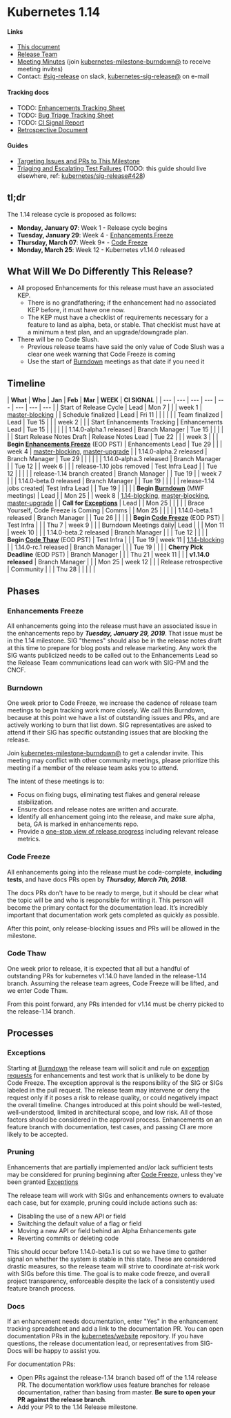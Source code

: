 # Kubernetes 1.14

#### Links

* [This document](https://git.k8s.io/sig-release/releases/release-1.14/README.md)
* [Release Team](https://git.k8s.io/sig-release/releases/release-1.14/release_team.md)
* [Meeting Minutes](http://bit.ly/k8s114-minutes) (join [kubernetes-milestone-burndown@] to receive meeting invites)
* Contact: [#sig-release] on slack, [kubernetes-sig-release@] on e-mail

#### Tracking docs

* TODO: [Enhancements Tracking Sheet](http://bit.ly/k8s114-enhancements)
* TODO: [Bug Triage Tracking Sheet](http://bit.ly/k8s114-bugtriage)
* TODO: [CI Signal Report](http://bit.ly/k8s114-cisignal)
* [Retrospective Document](http://bit.ly/k8s114-retro)

#### Guides

* [Targeting Issues and PRs to This Milestone](https://git.k8s.io/community/contributors/devel/release.md)
* [Triaging and Escalating Test Failures](https://git.k8s.io/sig-release/ephemera/testing.md) (TODO: this guide should live elsewhere, ref: [kubernetes/sig-release#428](https://github.com/kubernetes/sig-release/issues/428))

## tl;dr

The 1.14 release cycle is proposed as follows:

- **Monday, January 07**: Week 1 - Release cycle begins
- **Tuesday, January 29**: Week 4 - [Enhancements Freeze]
- **Thursday, March 07**: Week 9* - [Code Freeze]
- **Monday, March 25**: Week 12 - Kubernetes v1.14.0 released


## What Will We Do Differently This Release?

* All proposed Enhancements for this release must have an associated KEP.
  * There is no grandfathering; if the enhancement had no associated KEP before, it must have one now.
  * The KEP must have a checklist of requirements necessary for a feature to land as alpha, beta, or stable.  That checklist must have at a minimum a test plan, and an upgrade/downgrade plan.
* There will be no Code Slush.
  * Previous release teams have said the only value of Code Slush was a clear one week warning that Code Freeze is coming
  * Use the start of [Burndown] meetings as that date if you need it

## Timeline


| **What** | **Who** | **Jan** | **Feb** | **Mar** | **WEEK** | **CI SIGNAL** |
| --- | --- | --- | --- | --- | --- | --- | --- |
| Start of Release Cycle | Lead | Mon 7 | | | week 1 | [master-blocking] |
| Schedule finalized | Lead | Fri 11 | | | | |
| Team finalized | Lead | Tue 15 | | | week 2 | |
| Start Enhancements Tracking | Enhancements Lead | Tue 15 | | | | |
| 1.14.0-alpha.1 released | Branch Manager | Tue 15 | | | | |
| Start Release Notes Draft | Release Notes Lead | Tue 22 | | | week 3 | |
| **Begin [Enhancements Freeze]** (EOD PST) | Enhancements Lead | Tue 29 | | | week 4 | [master-blocking], [master-upgrade] |
| 1.14.0-alpha.2 released | Branch Manager | Tue 29 | | | | |
| 1.14.0-alpha.3 released | Branch Manager | | Tue 12 | | week 6 | |
| release-1.10 jobs removed | Test Infra Lead | | Tue 12 | | | |
| release-1.14 branch created | Branch Manager | | Tue 19 | | week 7 | |
| 1.14.0-beta.0 released | Branch Manager | | Tue 19 | | | |
| release-1.14 jobs created| Test Infra Lead | | Tue 19 | | | |
| **Begin [Burndown]** (MWF meetings) | Lead | | Mon 25 | | week 8 | [1.14-blocking], [master-blocking], [master-upgrade] |
| **Call for [Exceptions]** | Lead | | Mon 25 | | | |
| Brace Yourself, Code Freeze is Coming | Comms | | Mon 25 | | | |
| 1.14.0-beta.1 released | Branch Manager | | Tue 26 | | | |
| **Begin [Code Freeze]** (EOD PST) | Test Infra | | | Thu 7 | week 9 | |
| Burndown Meetings daily| Lead | | | Mon 11 | week 10 | |
| 1.14.0-beta.2 released | Branch Manager | | | Tue 12 | | |
| **Begin [Code Thaw]** (EOD PST) | Test Infra | | | Tue 19 | week 11 | [1.14-blocking] |
| 1.14.0-rc.1 released | Branch Manager | | | Tue 19 | | |
| **Cherry Pick Deadline** (EOD PST) | Branch Manager | | | Thu 21 | week 11 | |
| **v1.14.0 released** | Branch Manager | | | Mon 25 | week 12 | |
| Release retrospective | Community | | | Thu 28 | | | | |

## Phases

### Enhancements Freeze

All enhancements going into the release must have an associated issue in the enhancements repo by ***Tuesday, January 29, 2019***. That issue must be in the 1.14 milestone.  SIG "themes" should also be in the release notes draft at this time to prepare for blog posts and release marketing.  Any work the SIG wants publicized needs to be called out to the Enhancements Lead so the Release Team communications lead can work with SIG-PM and the CNCF.

### Burndown

One week prior to Code Freeze, we increase the cadence of release team meetings to begin tracking work more closely.  We call this Burndown, because at this point we have a list of outstanding issues and PRs, and are actively working to burn that list down.  SIG representatives are asked to attend if their SIG has specific outstanding issues that are blocking the release.

Join [kubernetes-milestone-burndown@] to get a calendar invite.  This meeting may conflict with other community meetings, please prioritize this meeting if a member of the release team asks you to attend.

The intent of these meetings is to:

* Focus on fixing bugs, eliminating test flakes and general release stabilization.
* Ensure docs and release notes are written and accurate.
* Identify all enhancement going into the release, and make sure alpha, beta, GA is marked in enhancements repo.
* Provide a [one-stop view of release progress](https://bit.ly/k8s114-minutes) including relevant release metrics.

### Code Freeze

All enhancements going into the release must be code-complete, **including tests**, and have docs PRs open by ***Thursday, March 7th, 2018***.

The docs PRs don't have to be ready to merge, but it should be clear what the topic will be and who is responsible for writing it. This person will become the primary contact for the documentation lead. It’s incredibly important that documentation work gets completed as quickly as possible.

After this point, only release-blocking issues and PRs will be allowed in the milestone.

### Code Thaw

One week prior to release, it is expected that all but a handful of outstanding PRs for kubernetes v1.14.0 have landed in the release-1.14 branch.  Assuming the release team agrees, Code Freeze will be lifted, and we enter Code Thaw.

From this point forward, any PRs intended for v1.14 must be cherry picked to the release-1.14 branch.

## Processes

### Exceptions

Starting at [Burndown] the release team will solicit and rule on [exception requests] for enhancements and test work that is unlikely to be done by Code Freeze. The exception approval is the responsibility of the SIG or SIGs labeled in the pull request. The release team may intervene or deny the request only if it poses a risk to release quality, or could negatively impact the overall timeline. Changes introduced at this point should be well-tested, well-understood, limited in architectural scope, and low risk.  All of those factors should be considered in the approval process.  Enhancements on an feature branch with documentation, test cases, and passing CI are more likely to be accepted.

### Pruning

Enhancements that are partially implemented and/or lack sufficient tests may be considered for pruning beginning after [Code Freeze], unless they've been granted [Exceptions]

The release team will work with SIGs and enhancements owners to evaluate each case, but for example, pruning could include actions such as:

* Disabling the use of a new API or field
* Switching the default value of a flag or field
* Moving a new API or field behind an Alpha Enhancements gate
* Reverting commits or deleting code

This should occur before 1.14.0-beta.1 is cut so we have time to gather signal on whether the system is stable in this state. These are considered drastic measures, so the release team will strive to coordinate at-risk work with SIGs before this time. The goal is to make code freeze, and overall project transparency, enforceable despite the lack of a consistently used feature branch process.

### Docs

If an enhancement needs documentation, enter "Yes" in the enhancement tracking spreadsheet and add a link to the documentation PR. You can open documentation PRs in the [kubernetes/website] repository. If you have questions, the release documentation lead, or representatives from SIG-Docs will be happy to assist you.

For documentation PRs:

* Open PRs against the release-1.14 branch based off of the 1.14 release PR. The documentation workflow uses feature branches for release documentation, rather than basing from master. **Be sure to open your PR against the release branch**.
* Add your PR to the 1.14 Release milestone.

[Enhancements Freeze]: #enhancements-freeze
[Burndown]: #burndown
[Code Freeze]: #code-freeze
[Code Thaw]: #code-thaw
[Exceptions]: #exceptions

[kubernetes-milestone-burndown@]: https://groups.google.com/forum/#!forum/kubernetes-milestone-burndown
[kubernetes-sig-release@]: https://groups.google.com/forum/#!forum/kubernetes-sig-release
[#sig-release]: https://kubernetes.slack.com/messages/sig-release/

[kubernetes/website]: https://github.com/kubernetes/website

[master-blocking]: https://testgrid.k8s.io/sig-release-master-blocking#Summary
[master-upgrade]: https://testgrid.k8s.io/sig-release-master-upgrade#Summary
[1.14-blocking]:https://testgrid.k8s.io/sig-release-1.14-blocking#Summary

[exception requests]: https://github.com/kubernetes/enhancements/blob/master/EXCEPTIONS.md
